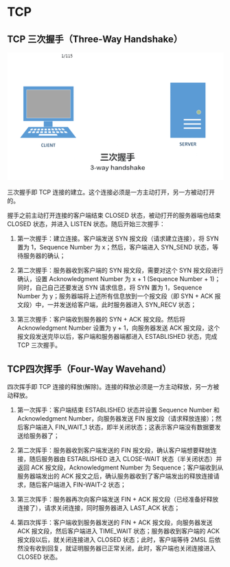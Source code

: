 # TCP
## TCP 三次握手（Three-Way Handshake）
![tcp-handshake](./images/tcp-1.gif "handshake")

三次握手即 TCP 连接的建立。这个连接必须是一方主动打开，另一方被动打开的。

握手之前主动打开连接的客户端结束 CLOSED 状态，被动打开的服务器端也结束 CLOSED 状态，并进入 LISTEN 状态。随后开始三次握手：

1. 第一次握手：建立连接。客户端发送 SYN 报文段（请求建立连接），将 SYN 置为 1，Sequence Number 为 x；然后，客户端进入 SYN_SEND 状态，等待服务器的确认；

2. 第二次握手：服务器收到客户端的 SYN 报文段，需要对这个 SYN 报文段进行确认，设置 Acknowledgment Number 为 x + 1 (Sequence Number + 1)；同时，自己自己还要发送 SYN 请求信息，将 SYN 置为 1，Sequence Number 为 y；服务器端将上述所有信息放到一个报文段（即 SYN + ACK 报文段）中，一并发送给客户端，此时服务器进入 SYN_RECV 状态；

3. 第三次握手：客户端收到服务器的 SYN + ACK 报文段。然后将 Acknowledgment Number 设置为 y + 1，向服务器发送 ACK 报文段，这个报文段发送完毕以后，客户端和服务器端都进入 ESTABLISHED 状态，完成 TCP 三次握手。

## TCP四次挥手（Four-Way Wavehand）
四次挥手即 TCP 连接的释放(解除)。连接的释放必须是一方主动释放，另一方被动释放。

1. 第一次挥手：客户端结束 ESTABLISHED 状态并设置 Sequence Number 和 Acknowledgment Number，向服务器发送 FIN 报文段（请求释放连接）；然后客户端进入 FIN_WAIT_1 状态，即半关闭状态；这表示客户端没有数据要发送给服务器了；

2. 第二次挥手：服务器收到客户端发送的 FIN 报文段，确认客户端想要释放连接，随后服务器由 ESTABLISHED 进入 CLOSE-WAIT 状态（半关闭状态）并返回 ACK 报文段，Acknowledgment Number 为 Sequence；客户端收到从服务器端发出的 ACK 报文之后，确认服务器收到了客户端发出的释放连接请求，随后客户端进入 FIN-WAIT-2 状态；

3. 第三次挥手：服务器再次向客户端发送 FIN + ACK 报文段（已经准备好释放连接了），请求关闭连接，同时服务器进入 LAST_ACK 状态；

4. 第四次挥手：客户端收到服务器发送的 FIN + ACK 报文段，向服务器发送 ACK 报文段，然后客户端进入 TIME_WAIT 状态；服务器收到客户端的 ACK 报文段以后，就关闭连接进入 CLOSED 状态；此时，客户端等待 2MSL 后依然没有收到回复，就证明服务器已正常关闭，此时，客户端也关闭连接进入 CLOSED 状态。
